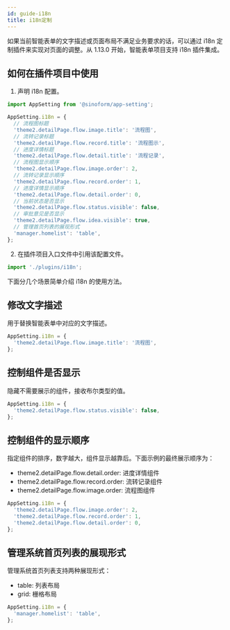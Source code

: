 ```yaml
---
id: guide-i18n
title: i18n定制
---
```


如果当前智能表单的文字描述或页面布局不满足业务要求的话，可以通过 i18n 定制插件来实现对页面的调整。从 1.13.0 开始，智能表单项目支持 i18n 插件集成。

## 如何在插件项目中使用

1. 声明 i18n 配置。

```typescript title=src/plugins/i18n/index.ts
import AppSetting from '@sinoform/app-setting';

AppSetting.i18n = {
  // 流程图标题
  'theme2.detailPage.flow.image.title': '流程图',
  // 流转记录标题
  'theme2.detailPage.flow.record.title': '流程图示',
  // 进度详情标题
  'theme2.detailPage.flow.detail.title': '流程记录',
  // 流程图显示顺序
  'theme2.detailPage.flow.image.order': 2,
  // 流转记录显示顺序
  'theme2.detailPage.flow.record.order': 1,
  // 进度详情显示顺序
  'theme2.detailPage.flow.detail.order': 0,
  // 当前状态是否显示
  'theme2.detailPage.flow.status.visible': false,
  // 审批意见是否显示
  'theme2.detailPage.flow.idea.visible': true,
  // 管理首页列表的展现形式
  'manager.homelist': 'table',
};
```

2. 在插件项目入口文件中引用该配置文件。

```typescript title=src/index.ts
import './plugins/i18n';
```

下面分几个场景简单介绍 i18n 的使用方法。

## 修改文字描述

用于替换智能表单中对应的文字描述。

```typescript
AppSetting.i18n = {
  'theme2.detailPage.flow.image.title': '流程图',
};
```

## 控制组件是否显示

隐藏不需要展示的组件，接收布尔类型的值。

```typescript
AppSetting.i18n = {
  'theme2.detailPage.flow.status.visible': false,
};
```

## 控制组件的显示顺序

指定组件的排序，数字越大，组件显示越靠后。下面示例的最终展示顺序为：

- theme2.detailPage.flow.detail.order: 进度详情组件
- theme2.detailPage.flow.record.order: 流转记录组件
- theme2.detailPage.flow.image.order: 流程图组件

```typescript
AppSetting.i18n = {
  'theme2.detailPage.flow.image.order': 2,
  'theme2.detailPage.flow.record.order': 1,
  'theme2.detailPage.flow.detail.order': 0,
};
```

## 管理系统首页列表的展现形式

管理系统首页列表支持两种展现形式：

- table: 列表布局
- grid: 栅格布局

```typescript
AppSetting.i18n = {
  'manager.homelist': 'table',
};
```
